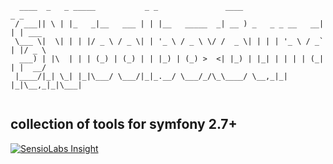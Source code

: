 ```asciidoc
  ____  _   _ _____           _ _               ____                  _ _      
 / ___|| \ | |_   _|__   ___ | | |__   _____  _| __ ) _   _ _ __   __| | | ___ 
 \___ \|  \| | | |/ _ \ / _ \| | '_ \ / _ \ \/ /  _ \| | | | '_ \ / _` | |/ _ \
  ___) | |\  | | | (_) | (_) | | |_) | (_) >  <| |_) | |_| | | | | (_| | |  __/
 |____/|_| \_| |_|\___/ \___/|_|_.__/ \___/_/\_\____/ \__,_|_| |_|\__,_|_|\___|
                                                                               
```
## collection of tools for symfony 2.7+

[![SensioLabs Insight](https://img.shields.io/sensiolabs/i/cfc8a6a7-c79e-47c6-8ba3-ca06ab51bd7f.svg?style=flat-square)](https://insight.sensiolabs.com/projects/cfc8a6a7-c79e-47c6-8ba3-ca06ab51bd7f)
